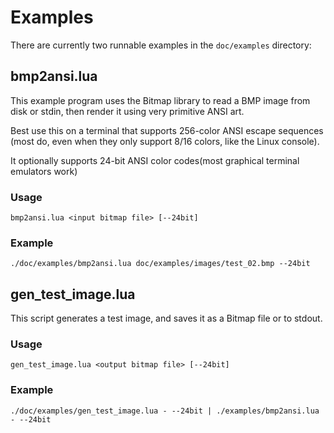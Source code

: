 # Examples

There are currently two runnable examples in the `doc/examples` directory:



## bmp2ansi.lua

This example program uses the Bitmap library to read a BMP image
from disk or stdin, then render it using very primitive ANSI art.

Best use this on a terminal that supports 256-color ANSI escape sequences
(most do, even when they only support 8/16 colors, like the Linux console).

It optionally supports 24-bit ANSI color codes(most graphical terminal
emulators work)

### Usage

```
bmp2ansi.lua <input bitmap file> [--24bit]
```

### Example

```
./doc/examples/bmp2ansi.lua doc/examples/images/test_02.bmp --24bit
```



## gen_test_image.lua

This script generates a test image, and saves it as a Bitmap file or to stdout.

### Usage

```
gen_test_image.lua <output bitmap file> [--24bit]
```

### Example

```
./doc/examples/gen_test_image.lua - --24bit | ./examples/bmp2ansi.lua - --24bit
```

